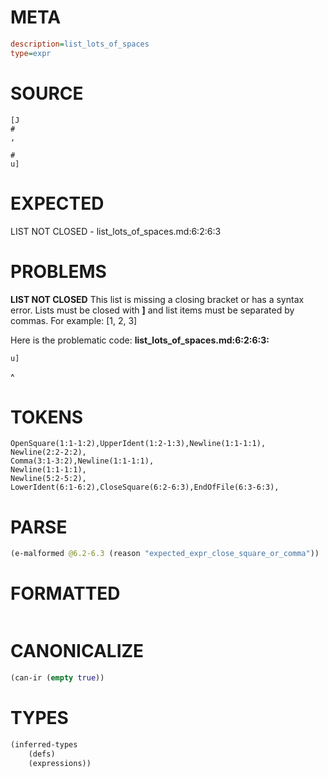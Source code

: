 # META
~~~ini
description=list_lots_of_spaces
type=expr
~~~
# SOURCE
~~~roc
[J
#
,

#
u]
~~~
# EXPECTED
LIST NOT CLOSED - list_lots_of_spaces.md:6:2:6:3
# PROBLEMS
**LIST NOT CLOSED**
This list is missing a closing bracket or has a syntax error.
Lists must be closed with **]** and list items must be separated by commas.
For example:     [1, 2, 3]

Here is the problematic code:
**list_lots_of_spaces.md:6:2:6:3:**
```roc
u]
```
 ^


# TOKENS
~~~zig
OpenSquare(1:1-1:2),UpperIdent(1:2-1:3),Newline(1:1-1:1),
Newline(2:2-2:2),
Comma(3:1-3:2),Newline(1:1-1:1),
Newline(1:1-1:1),
Newline(5:2-5:2),
LowerIdent(6:1-6:2),CloseSquare(6:2-6:3),EndOfFile(6:3-6:3),
~~~
# PARSE
~~~clojure
(e-malformed @6.2-6.3 (reason "expected_expr_close_square_or_comma"))
~~~
# FORMATTED
~~~roc

~~~
# CANONICALIZE
~~~clojure
(can-ir (empty true))
~~~
# TYPES
~~~clojure
(inferred-types
	(defs)
	(expressions))
~~~

